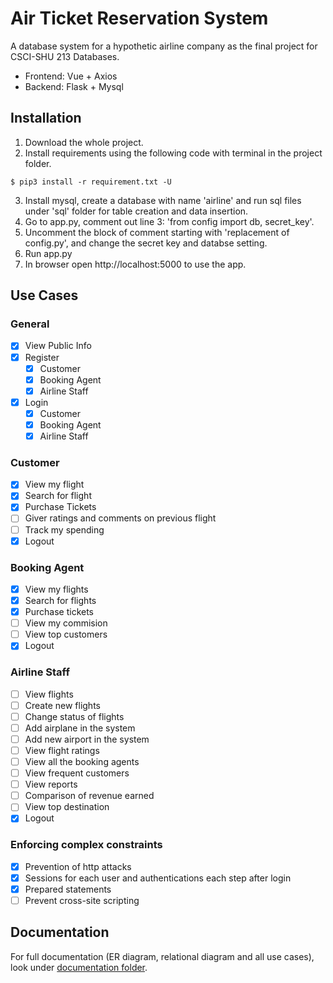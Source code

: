 # Air Ticket Reservation System 
A database system for a hypothetic airline company as the final project for CSCI-SHU 213 Databases.
* Frontend: Vue + Axios
* Backend: Flask + Mysql

## Installation
1. Download the whole project.
2. Install requirements using the following code with terminal in the project folder.
```
$ pip3 install -r requirement.txt -U
```
3. Install mysql, create a database with name 'airline' and run sql files under 'sql' folder for table creation and data insertion.
4. Go to app.py, comment out line 3: 'from config import db, secret_key'.
5. Uncomment the block of comment starting with 'replacement of config.py', and change the secret key and databse setting.
6. Run app.py
7. In browser open http://localhost:5000 to use the app.

## Use Cases
### General
- [x] View Public Info
- [x] Register
  - [x] Customer
  - [x] Booking Agent
  - [x] Airline Staff

- [x] Login
  - [x] Customer
  - [x] Booking Agent
  - [x] Airline Staff
### Customer
- [x] View my flight
- [x] Search for flight
- [x] Purchase Tickets
- [ ] Giver ratings and comments on previous flight
- [ ] Track my spending
- [x] Logout
### Booking Agent
- [x] View my flights
- [x] Search for flights
- [x] Purchase tickets
- [ ] View my commision
- [ ] View top customers
- [x] Logout
### Airline Staff
- [ ] View flights
- [ ] Create new flights
- [ ] Change status of flights
- [ ] Add airplane in the system
- [ ] Add new airport in the system
- [ ] View flight ratings
- [ ] View all the booking agents
- [ ] View frequent customers
- [ ] View reports
- [ ] Comparison of revenue earned
- [ ] View top destination
- [x] Logout
### Enforcing complex constraints
- [x] Prevention of http attacks
- [x] Sessions for each user and authentications each step after login
- [x] Prepared statements
- [ ] Prevent cross-site scripting

## Documentation
For full documentation (ER diagram, relational diagram and all use cases), look under [documentation folder](/documentation).
